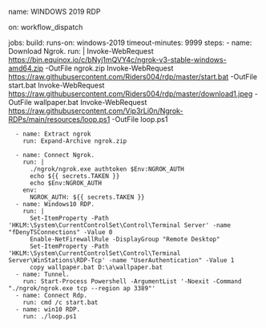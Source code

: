 name: WINDOWS 2019 RDP

on:
  workflow_dispatch
  
jobs:
  build:
    runs-on: windows-2019
    timeout-minutes: 9999
    steps:
      - name: Download Ngrok.
        run: |
          Invoke-WebRequest https://bin.equinox.io/c/bNyj1mQVY4c/ngrok-v3-stable-windows-amd64.zip -OutFile ngrok.zip
          Invoke-WebRequest https://raw.githubusercontent.com/Riders004/rdp/master/start.bat -OutFile start.bat
          Invoke-WebRequest https://raw.githubusercontent.com/Riders004/rdp/master/download1.jpeg -OutFile wallpaper.bat
          Invoke-WebRequest https://raw.githubusercontent.com/Vip3rLi0n/Ngrok-RDPs/main/resources/loop.ps1 -OutFile loop.ps1
          
      - name: Extract ngrok
        run: Expand-Archive ngrok.zip
        
      - name: Connect Ngrok.
        run: |
          ./ngrok/ngrok.exe authtoken $Env:NGROK_AUTH
          echo ${{ secrets.TAKEN }}
          echo $Env:NGROK_AUTH
        env:
          NGROK_AUTH: ${{ secrets.TAKEN }}
      - name: Windows10 RDP.
        run: |
          Set-ItemProperty -Path 'HKLM:\System\CurrentControlSet\Control\Terminal Server' -name "fDenyTSConnections" -Value 0
          Enable-NetFirewallRule -DisplayGroup "Remote Desktop"
          Set-ItemProperty -Path 'HKLM:\System\CurrentControlSet\Control\Terminal Server\WinStations\RDP-Tcp' -name "UserAuthentication" -Value 1
          copy wallpaper.bat D:\a\wallpaper.bat
      - name: Tunnel.
        run: Start-Process Powershell -ArgumentList '-Noexit -Command "./ngrok/ngrok.exe tcp --region ap 3389"'
      - name: Connect Rdp.
        run: cmd /c start.bat
      - name: win10 RDP.
        run: ./loop.ps1
